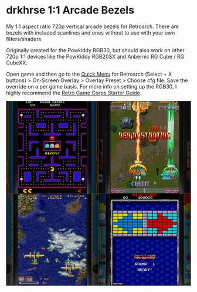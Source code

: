 # drkhrse 1:1 Arcade Bezels
My 1:1 aspect ratio 720p vertical arcade bezels for Retroarch. There are bezels with included scanlines and ones without to use with your own filters/shaders.

Originally created for the Powkiddy RGB30, but should also work on other 720p 1:1 devices like the PowKiddy RGB20SX and Anbernic RG Cube / RG CubeXX.

Open game and then go to the [Quick Menu](https://github.com/OnionUI/Onion/wiki/Global-Shortcuts) for Retroarch (Select + X buttons) > On-Screen Overlay > Overlay Preset > Choose cfg file. Save the override on a per game basis. For more info on setting up the RGB30, I highly recommend the [Retro Game Corps Starter Guide](https://retrogamecorps.com/2023/10/27/powkiddy-rgb30-starter-guide/#Bezels).

![Screenshot](/screenshots/overview.png)
